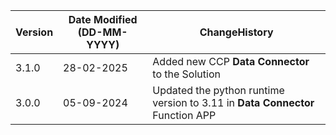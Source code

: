  **Version** | **Date Modified (DD-MM-YYYY)**| **ChangeHistory**                                                                         |
|------------|-------------------------------|-------------------------------------------------------------------------------------------|
| 3.1.0      | 28-02-2025                    | Added new CCP **Data Connector** to the Solution                                          |
| 3.0.0      | 05-09-2024                    | Updated the python runtime version to 3.11 in **Data Connector** Function APP             |
